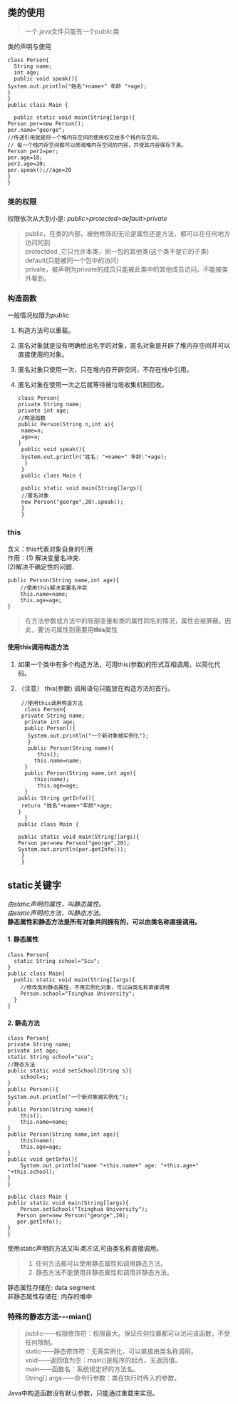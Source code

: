 ## 类的使用
>一个.java文件只能有一个public类

类的声明与使用  

    class Person{
      String name;
      int age;
      public void speak(){
    System.out.println("姓名"+name+" 年龄 "+age);
    }
    }
    public class Main {

      public static void main(String[]args){
    Person per=new Person();
    per.name="george";
    //传递引用就是将一个堆内存空间的使用权交给多个栈内存空间，
    // 每一个栈内存空间都可以修改堆内存空间的内容，并使其内容保存下来。
    Person per2=per;
    per.age=18;
    per2.age=20;
    per.speak();//age=20
    }
    }
### 类的权限
权限依次从大到小是: *public>protected>default>private*
> public，在类的内部，被他修饰的无论是属性还是方法，都可以在任何地方访问的到  
protectded ,它只允许本类，同一包的其他类(这个类不是它的子类)  
default(只能被同一个包中的访问)  
private，被声明为private的成员只能被此类中的其他成员访问，不能被类外看到。  
### 构造函数
一般情况权限为*public*  
1. 构造方法可以重载。   
2. 匿名对象就是没有明确给出名字的对象，匿名对象是开辟了堆内存空间并可以直接使用的对象。  
3. 匿名对象只使用一次，只在堆内存开辟空间，不存在栈中引用。
4. 匿名对象在使用一次之后就等待被垃圾收集机制回收。   

       class Person{
       private String name;
       private int age;
       //构造函数
       public Person(String n,int a){
        name=n;
        age=a;
       }
        public void speak(){
        System.out.println("姓名: "+name+" 年龄:"+age);
         }
        }
        public class Main {

        public static void main(String[]args){
        //匿名对象
        new Person("george",20).speak();
        }
        }


### this
含义：this代表对象自身的引用  
作用：(1) 解决变量名冲突.  
     (2)解决不确定性的问题.   

    public Person(String name,int age){
        //使用this解决变量名冲突
        this.name=name;
        this.age=age;
    }
>在方法参数或方法中的局部变量和类的属性同名的情况，属性会被屏蔽。因此，要访问属性则需要用**this**属性
#### 使用this调用构造方法
1. 如果一个类中有多个构造方法，可用this(参数)的形式互相调用，以简化代码。  
2. （注意） this(参数) 调用语句只能放在构造方法的首行。     

        //使用this调用构造方法
         class Person{
        private String name;
         private int age;
         public Person(){
          System.out.println("一个新对象被实例化");
          }
          public Person(String name){
             this();
            this.name=name;
         }
         public Person(String name,int age){
            this(name);
             this.age=age;
         }
       public String getInfo(){
        return "姓名"+name+"年龄"+age;
       }
         }
       public class Main {

       public static void main(String[]args){
       Person per=new Person("george",20);
       System.out.println(per.getInfo());
        }
        }
## static关键字
*由static声明的属性，叫静态属性。*  
*由static声明的方法，叫静态方法。*   
**静态属性和静态方法是所有对象共同拥有的，可以由类名称直接调用。**     
#### 1. 静态属性

    class Person{
      static String school="Scu";
    }
    public class Main{
      public static void main(String[]args){
        //修改类的静态属性，不用实例化对象，可以由类名称直接调用
        Person.school="Tsinghua University";
      }
    }

#### 2. 静态方法

    class Person{
    private String name;
    private int age;
    static String school="scu";
    //静态方法
    public static void setSchool(String s){
        school=s;
    }
    public Person(){
    System.out.println("一个新对象被实例化");
    }
    public Person(String name){
        this();
        this.name=name;
    }
    public Person(String name,int age){
        this(name);
        this.age=age;
    }
    public void getInfo(){
        System.out.println("name "+this.name+" age: "+this.age+" "+this.school);
    }
    }

    public class Main {
    public static void main(String[]args){
        Person.setSchool("Tsinghua University");
       Person per=new Person("george",20);
       per.getInfo();
    }
    }

使用static声明的方法又叫*类方法*,可由类名称直接调用。  
>1. 任何方法都可以使用静态属性和调用静态方法。
>2. 静态方法不能使用非静态属性和调用非静态方法。

静态属性存储在: data segment  
非静态属性存储在: 内存的堆中
### **特殊的静态方法---mian()**   
> public——权限修饰符：权限最大。保证任何位置都可以访问该函数，不受任何限制。  
static——静态修饰符：无需实例化，可以直接由类名称调用。  
void——返回值为空：main()是程序的起点，无返回值。  
main——函数名：系统规定好的方法名。  
String[] args——命令行参数：类在执行时传入的参数。  

Java中构造函数没有默认参数，只能通过重载来实现。
